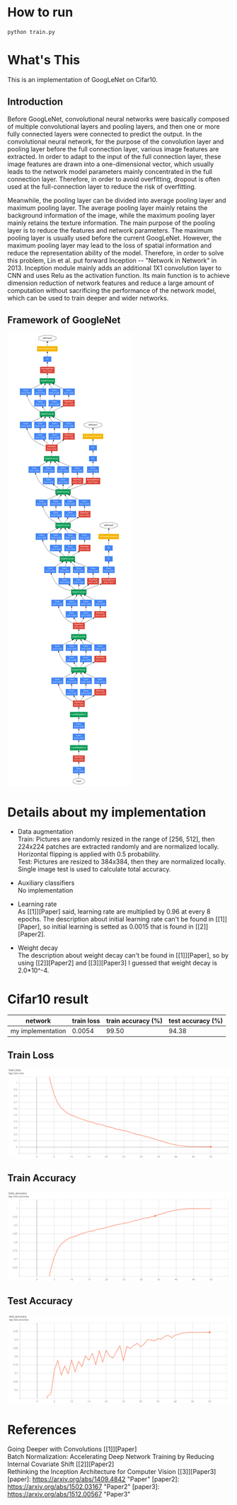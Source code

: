 # How to run
    python train.py

# What's This
This is an implementation of GoogLeNet on Cifar10. 

## Introduction
Before GoogLeNet, convolutional neural networks were basically composed of multiple convolutional layers and pooling layers, and then one or more fully connected layers were connected to predict the output. In the convolutional neural network, for the purpose of the convolution layer and pooling layer before the full connection layer, various image features are extracted. In order to adapt to the input of the full connection layer, these image features are drawn into a one-dimensional vector, which usually leads to the network model parameters mainly concentrated in the full connection layer. Therefore, in order to avoid overfitting, dropout is often used at the full-connection layer to reduce the risk of overfitting. 

Meanwhile, the pooling layer can be divided into average pooling layer and maximum pooling layer. The average pooling layer mainly retains the background information of the image, while the maximum pooling layer mainly retains the texture information. The main purpose of the pooling layer is to reduce the features and network parameters. The maximum pooling layer is usually used before the current GoogLeNet. However, the maximum pooling layer may lead to the loss of spatial information and reduce the representation ability of the model. Therefore, in order to solve this problem, Lin et al. put forward Inception -- "Network in Network" in 2013. Inception module mainly adds an additional 1X1 convolution layer to CNN and uses Relu as the activation function. Its main function is to achieve dimension reduction of network features and reduce a large amount of computation without sacrificing the performance of the network model, which can be used to train deeper and wider networks.

## Framework of GoogleNet
![GoogleNet](images/GoogleNet.png)


# Details about my implementation

* Data augmentation  
Train: Pictures are randomly resized in the range of [256, 512], then 224x224 patches are extracted randomly and are normalized locally. Horizontal flipping is applied with 0.5 probability.  
Test: Pictures are resized to 384x384, then they are normalized locally. Single image test is used to calculate total accuracy. 

* Auxiliary classifiers  
No implementation

* Learning rate  
As [[1]][Paper] said, learning rate are multiplied by 0.96 at every 8 epochs. The description about initial learning rate can't be found in [[1]][Paper], so initial learning is setted as 0.0015 that is found in [[2]][Paper2].

* Weight decay  
The description about weight decay can't be found in [[1]][Paper], so by using [[2]][Paper2] and [[3]][Paper3] I guessed that weight decay is 2.0*10^-4.

# Cifar10 result

| network | train loss | train accuracy (%)  | test accuracy (%) |
|  ----  | ----  |  ----  | ----  |
| my implementation | 0.0054 | 99.50 | 94.38  |

## Train Loss
![train_loss](images/train_loss.png)

## Train Accuracy
![train_acc](images/train_acc.png)

## Test Accuracy
![test_acc](images/test_acc.png)

# References
Going Deeper with Convolutions [[1]][Paper]  
Batch Normalization: Accelerating Deep Network Training by Reducing Internal Covariate Shift [[2]][Paper2]  
Rethinking the Inception Architecture for Computer Vision [[3]][Paper3]  
[paper]: https://arxiv.org/abs/1409.4842 "Paper"
[paper2]: https://arxiv.org/abs/1502.03167 "Paper2"
[paper3]: https://arxiv.org/abs/1512.00567 "Paper3"
